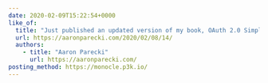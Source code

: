 ```yaml
---
date: 2020-02-09T15:22:54+0000
like_of:
  title: "Just published an updated version of my book, OAuth 2.0 Simplified!"
  url: https://aaronparecki.com/2020/02/08/14/
  authors:
    - title: "Aaron Parecki"
      url: https://aaronparecki.com/
posting_method: https://monocle.p3k.io/
---
```

